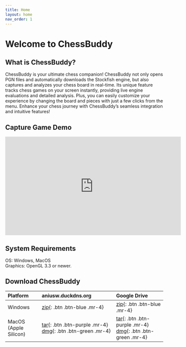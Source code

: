 ```yaml
---
title: Home
layout: home
nav_order: 1
---
```


# Welcome to ChessBuddy
## What is ChessBuddy?

ChessBuddy is your ultimate chess companion! ChessBuddy not only opens PGN files and automatically downloads the Stockfish engine, but also captures and analyzes your chess board in real-time. Its unique feature tracks chess games on your screen instantly, providing live engine evaluations and detailed analysis. Plus, you can easily customize your experience by changing the board and pieces with just a few clicks from the menu. Enhance your chess journey with ChessBuddy’s seamless integration and intuitive features!

## Capture Game Demo
<iframe width="560" height="315" src="https://www.youtube.com/embed/YH-P30HW_sA?si=LV3ezHoOM5_dlIPu" title="YouTube video player" frameborder="0" allow="accelerometer; autoplay; clipboard-write; encrypted-media; gyroscope; picture-in-picture; web-share" referrerpolicy="strict-origin-when-cross-origin" allowfullscreen></iframe>

## System Requirements

OS: Windows, MacOS<br>
Graphics: OpenGL 3.3 or newer.

## Download ChessBuddy

| Platform | aniusw.duckdns.org       | Google Drive |
|:---------|:-------------|:-------------|
| Windows |<span class="fs-5">[zip](http://18.224.180.84/downloads/ChessBuddy-windows-0.3.1.zip){: .btn .btn-blue .mr-4}</span>|<span class="fs-5">[zip](https://drive.google.com/file/d/1eRrrclB1X3gIoMP1uhuF-uq4WITAGhcm/view?usp=drive_link){: .btn .btn-blue .mr-4}</span>|
|MacOS (Apple Silicon)|<span class="fs-5">[tar](http://18.224.180.84/downloads/ChessBuddy-macos-0.3.1.tar){: .btn .btn-purple .mr-4} [dmg](http://18.224.180.84/downloads/ChessBuddy-macos-0.3.1.dmg){: .btn .btn-green .mr-4}</span>|<span class="fs-5">[tar](https://drive.google.com/file/d/1e7N_JxAMM7b6eVwM2rM5bS6rD__PZdEM/view?usp=drive_link){: .btn .btn-purple .mr-4} [dmg](https://drive.google.com/file/d/14VY21__O5PinyLAePHuzjBt2VdyI8zCv/view?usp=drive_link){: .btn .btn-green .mr-4}</span>|
